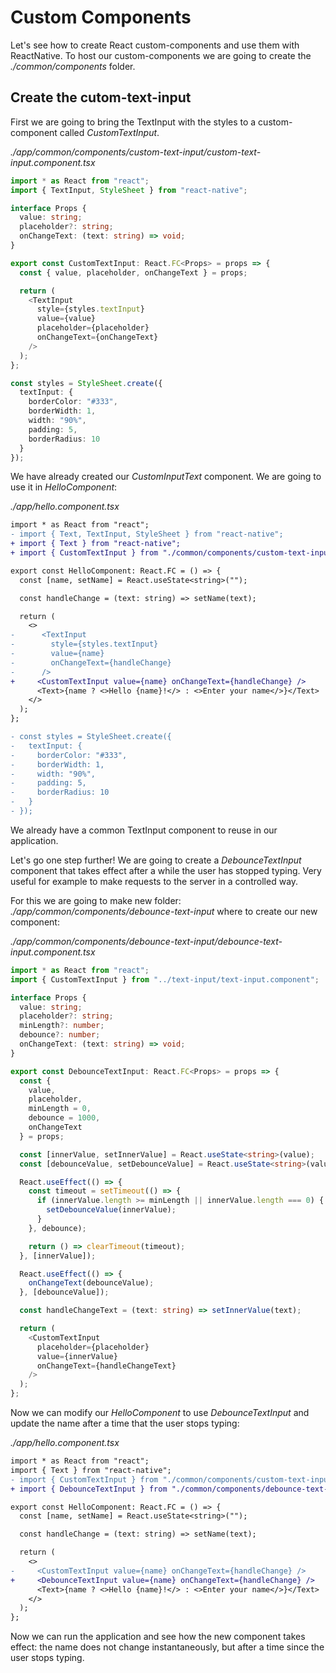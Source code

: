 # Custom Components

Let's see how to create React custom-components and use them with ReactNative. To host our custom-components we are going to create the _./common/components_ folder.

## Create the cutom-text-input

First we are going to bring the TextInput with the styles to a custom-component called _CustomTextInput_.

_./app/common/components/custom-text-input/custom-text-input.component.tsx_

```typescript
import * as React from "react";
import { TextInput, StyleSheet } from "react-native";

interface Props {
  value: string;
  placeholder?: string;
  onChangeText: (text: string) => void;
}

export const CustomTextInput: React.FC<Props> = props => {
  const { value, placeholder, onChangeText } = props;

  return (
    <TextInput
      style={styles.textInput}
      value={value}
      placeholder={placeholder}
      onChangeText={onChangeText}
    />
  );
};

const styles = StyleSheet.create({
  textInput: {
    borderColor: "#333",
    borderWidth: 1,
    width: "90%",
    padding: 5,
    borderRadius: 10
  }
});
```

We have already created our _CustomInputText_ component. We are going to use it in _HelloComponent_:

_./app/hello.component.tsx_

```diff
import * as React from "react";
- import { Text, TextInput, StyleSheet } from "react-native";
+ import { Text } from "react-native";
+ import { CustomTextInput } from "./common/components/custom-text-input/custom-text-input.component";

export const HelloComponent: React.FC = () => {
  const [name, setName] = React.useState<string>("");

  const handleChange = (text: string) => setName(text);

  return (
    <>
-      <TextInput
-        style={styles.textInput}
-        value={name}
-        onChangeText={handleChange}
-      />
+     <CustomTextInput value={name} onChangeText={handleChange} />
      <Text>{name ? <>Hello {name}!</> : <>Enter your name</>}</Text>
    </>
  );
};

- const styles = StyleSheet.create({
-   textInput: {
-     borderColor: "#333",
-     borderWidth: 1,
-     width: "90%",
-     padding: 5,
-     borderRadius: 10
-   }
- });
```

We already have a common TextInput component to reuse in our application.

Let's go one step further! We are going to create a _DebounceTextInput_ component that takes effect after a while the user has stopped typing. Very useful for example to make requests to the server in a controlled way.

For this we are going to make new folder: _./app/common/components/debounce-text-input_ where to create our new component:

_./app/common/components/debounce-text-input/debounce-text-input.component.tsx_

```typescript
import * as React from "react";
import { CustomTextInput } from "../text-input/text-input.component";

interface Props {
  value: string;
  placeholder?: string;
  minLength?: number;
  debounce?: number;
  onChangeText: (text: string) => void;
}

export const DebounceTextInput: React.FC<Props> = props => {
  const {
    value,
    placeholder,
    minLength = 0,
    debounce = 1000,
    onChangeText
  } = props;

  const [innerValue, setInnerValue] = React.useState<string>(value);
  const [debounceValue, setDebounceValue] = React.useState<string>(value);

  React.useEffect(() => {
    const timeout = setTimeout(() => {
      if (innerValue.length >= minLength || innerValue.length === 0) {
        setDebounceValue(innerValue);
      }
    }, debounce);

    return () => clearTimeout(timeout);
  }, [innerValue]);

  React.useEffect(() => {
    onChangeText(debounceValue);
  }, [debounceValue]);

  const handleChangeText = (text: string) => setInnerValue(text);

  return (
    <CustomTextInput
      placeholder={placeholder}
      value={innerValue}
      onChangeText={handleChangeText}
    />
  );
};
```

Now we can modify our _HelloComponent_ to use _DebounceTextInput_ and update the name after a time that the user stops typing:

_./app/hello.component.tsx_

```diff
import * as React from "react";
import { Text } from "react-native";
- import { CustomTextInput } from "./common/components/custom-text-input/custom-text-input.component";
+ import { DebounceTextInput } from "./common/components/debounce-text-input/debounce-text-input.component";

export const HelloComponent: React.FC = () => {
  const [name, setName] = React.useState<string>("");

  const handleChange = (text: string) => setName(text);

  return (
    <>
-     <CustomTextInput value={name} onChangeText={handleChange} />
+     <DebounceTextInput value={name} onChangeText={handleChange} />
      <Text>{name ? <>Hello {name}!</> : <>Enter your name</>}</Text>
    </>
  );
};
```

Now we can run the application and see how the new component takes effect: the name does not change instantaneously, but after a time since the user stops typing.

